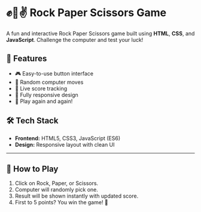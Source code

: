 # ✊🤚✌️ Rock Paper Scissors Game

A fun and interactive Rock Paper Scissors game built using **HTML**, **CSS**, and **JavaScript**. Challenge the computer and test your luck!

## 🚀 Features

- 🎮 Easy-to-use button interface
- 🤖 Random computer moves
- 🧠 Live score tracking
- 📱 Fully responsive design
- 🔁 Play again and again!



## 🛠️ Tech Stack

- **Frontend:** HTML5, CSS3, JavaScript (ES6)
- **Design:** Responsive layout with clean UI

---

## 🧩 How to Play

1. Click on Rock, Paper, or Scissors.
2. Computer will randomly pick one.
3. Result will be shown instantly with updated score.
4. First to 5 points? You win the game! 🎉
